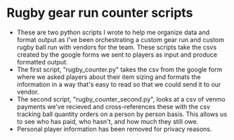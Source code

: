# Rugby gear run counter scripts
 - These are two python scripts I wrote to help me organize data and format output as 
I've been orchestrating a custom gear run and custom rugby ball run with vendors for
the team. These scripts take the csvs created by the google forms we sent to players 
as input and produce formatted output.
 - The first script, "rugby_counter.py" takes the csv from the google form where we asked players about their 
 item sizing and formats the information in a way that's easy to read so that we could send it to our vendor.
  - The second script, "rugby_counter_second.py", looks at a csv of venmo payments we've recieved and cross-references these
  with the csv tracking ball quantity orders on a person by person basis. This allows us to see who has paid, who hasn't, and 
  how much they still owe.
   - Personal player information has been removed for privacy reasons.
